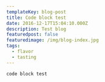 ```yaml
---
templateKey: blog-post
title: Code block test
date: 2016-12-17T15:04:10.000Z
description: Test blog
featuredpost: false
featuredimage: /img/blog-index.jpg
tags:
  - flavor
  - tasting
---
```

```
code block test
```
